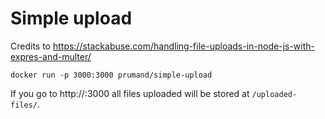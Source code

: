 # Simple upload

Credits to https://stackabuse.com/handling-file-uploads-in-node-js-with-expres-and-multer/

```
docker run -p 3000:3000 prumand/simple-upload
```

If you go to http://<docker-host>:3000 all files uploaded will be stored at `/uploaded-files/`.
